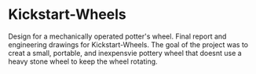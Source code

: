 # Kickstart-Wheels
Design for a mechanically operated potter's wheel. 
Final report and engineering drawings for Kickstart-Wheels. The goal of the project was to creat a small, portable, and inexpensvie pottery wheel that doesnt use a heavy stone wheel to keep the wheel rotating.
